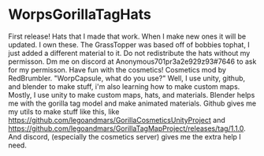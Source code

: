 # WorpsGorillaTagHats
First release! 
Hats that I made that work. When I make new ones it will be updated.
I own these. The GrassTopper was based off of bobbies tophat, I just added a different material to it.
Do not redistribute the hats without my permisson. Dm me on discord at Anonymous701pr3a2e929z93#7646 to ask for my permisson.
Have fun with the cosmetics! 
Cosmetics mod by RedBrumbler.
"WorpCapsule, what do you use?" Well, I use unity, github, and blender to make stuff, i'm also learning how to make custom maps. Mostly, I use unity to make custom maps, hats, and materials. Blender helps me with the gorilla tag model and make animated materials. Github gives me my utils to make stuff like this, like https://github.com/legoandmars/GorillaCosmeticsUnityProject and https://github.com/legoandmars/GorillaTagMapProject/releases/tag/1.1.0. And discord, (especially the cosmetics server) gives me the extra help I need.
